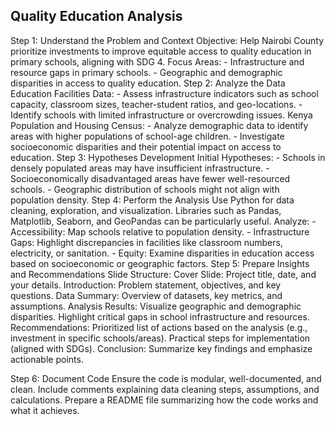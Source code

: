 <h2> Quality Education Analysis </h2>
Step 1: Understand the Problem and Context 
Objective: Help Nairobi County prioritize investments to improve equitable access to quality education in primary schools, aligning with SDG 4.
Focus Areas: 
- Infrastructure and resource gaps in primary schools. - Geographic and demographic disparities in access to quality education.
Step 2: Analyze the Data 
Education Facilities Data: - Assess infrastructure indicators such as school capacity, classroom sizes, teacher-student ratios, and geo-locations. - Identify schools with limited infrastructure or overcrowding issues. Kenya Population and Housing Census: - Analyze demographic data to identify areas with higher populations of school-age children. - Investigate socioeconomic disparities and their potential impact on access to education.
Step 3: Hypotheses Development 
Initial Hypotheses: - Schools in densely populated areas may have insufficient infrastructure. - Socioeconomically disadvantaged areas have fewer well-resourced schools. - Geographic distribution of schools might not align with population density.
Step 4: Perform the Analysis 
Use Python for data cleaning, exploration, and visualization. Libraries such as Pandas, Matplotlib, Seaborn, and GeoPandas can be particularly useful. Analyze: - Accessibility: Map schools relative to population density. - Infrastructure Gaps: Highlight discrepancies in facilities like classroom numbers, electricity, or sanitation. - Equity: Examine disparities in education access based on socioeconomic or geographic factors.
Step 5: Prepare Insights and Recommendations 
Slide Structure:
Cover Slide: Project title, date, and your details. Introduction: Problem statement, objectives, and key questions. Data Summary: Overview of datasets, key metrics, and assumptions. Analysis Results: Visualize geographic and demographic disparities. Highlight critical gaps in school infrastructure and resources. Recommendations: Prioritized list of actions based on the analysis (e.g., investment in specific schools/areas). Practical steps for implementation (aligned with SDGs). Conclusion: Summarize key findings and emphasize actionable points.

Step 6: Document Code
Ensure the code is modular, well-documented, and clean. Include comments explaining data cleaning steps, assumptions, and calculations. Prepare a README file summarizing how the code works and what it achieves.
